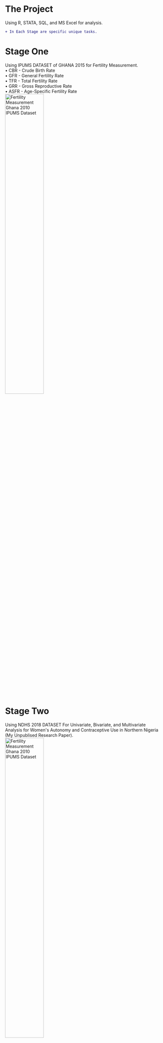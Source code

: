 # The Project
Using R, STATA, SQL, and MS Excel for analysis.

```diff
+ In Each Stage are specific unique tasks.
```
# Stage One
Using IPUMS DATASET of GHANA 2015 for Fertility Measurement.<br>
• CBR - Crude Birth Rate <br>
• GFR - General Fertility Rate <br>
• TFR - Total Fertility Rate <br>
• GRR - Gross Reproductive Rate <br>
• ASFR - Age-Specific Fertility Rate <br>
<img src="https://github.com/OluSure/Personal-Task/blob/main/MsExcel/excel.jpeg" height="50%" width="50%" alt="Fertility Measurement Ghana 2010 IPUMS Dataset">

# Stage Two
Using NDHS 2018 DATASET For Univariate, Bivariate, and Multivariate Analysis for Women's Autonomy and Contraceptive Use in Northern Nigeria (My Unpublised Research Paper).<br>
<img src="https://github.com/OluSure/Personal-Task/blob/main/Women's%20autonomy%20and%20contraceptive%20use.png" height="50%" width="50%" alt="Fertility Measurement Ghana 2010 IPUMS Dataset">


<h3>Author<br>
Adeoye A. Oluwatobi.<br>
<i>Graduate of Federal University, Oye Ekiti. Department of Demography and Social Statistics. <a href="https://wa.me/+2349065428322">Whatsapp Me</a> or <a href="mailto:me.tobi.adeoye@gmail.com">Mail me</a> for any further questioning.
</i>
